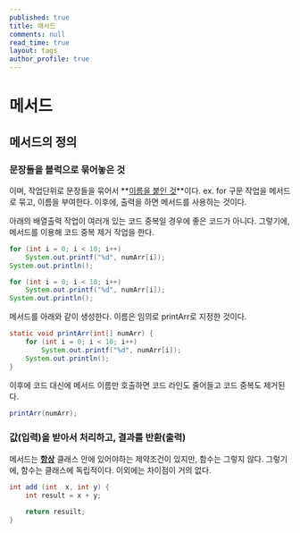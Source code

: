 ```yaml
---
published: true
title: 매서드
comments: null
read_time: true
layout: tags
author_profile: true
---
```

# 메서드

## 메서드의 정의

### 문장들을 블럭으로 묶어놓은 것

이며, 작업단위로 문장들을 묶어서 **<u>이름을 붙인 것</u>**이다.
ex. for 구문 작업을 메서드로 묶고, 이름을 부여한다. 이후에, 출력을 하면 메서드를 사용하는 것이다.

아래의 배열출력 작업이 여러개 있는 코드 중복일 경우에 좋은 코드가 아니다. 그렇기에, 메서드를 이용해 코드 중복 제거 작업을 한다.

```java
for (int i = 0; i < 10; i++)
	System.out.printf("%d", numArr[i]);
System.out.println();

for (int i = 0; i < 10; i++)
	System.out.printf("%d", numArr[i]);
System.out.println();
```

메서드를 아래와 같이 생성한다. 이름은 임의로 printArr로 지정한 것이다.

```java
static void printArr(int[] numArr) {
    for (int i = 0; i < 10; i++)
		System.out.printf("%d", numArr[i]);
	System.out.println();
}
```

이후에 코드 대신에 메서드 이름만 호출하면 코드 라인도 줄어들고 코드 중복도 제거된다.

```java
printArr(numArr);
```

### 값(입력)을 받아서 처리하고, 결과를 반환(출력)

메서드는 **<u>항상</u>** 클래스 안에 있어야하는 제약조건이 있지만, 함수는 그렇지 않다.
그렇기에, 함수는 클래스에 독립적이다. 이외에는 차이점이 거의 없다.

```java
int add (int  x, int y) {
	int result = x + y;
	
	return resuilt;
}
```

